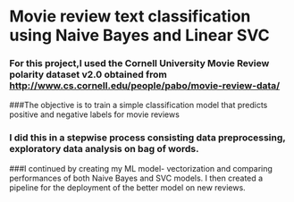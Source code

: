# Movie review text classification using Naive Bayes and Linear SVC

### For this project,I used the Cornell University Movie Review polarity dataset v2.0 obtained from http://www.cs.cornell.edu/people/pabo/movie-review-data/
###The objective is to train a simple classification model that predicts positive and negative labels for movie reviews
### I did this in a stepwise process consisting data preprocessing, exploratory data analysis on bag of words.
###I continued by creating my ML model- vectorization and comparing performances of both Naive Bayes and SVC models. I then created a pipeline for the deployment of the better model on new reviews.
